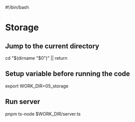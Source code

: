 #!/bin/bash

# Storage

## Jump to the current directory

cd "$(dirname "$0")" || return

## Setup variable before running the code

export WORK_DIR=05_storage

## Run server

pnpm ts-node $WORK_DIR/server.ts
